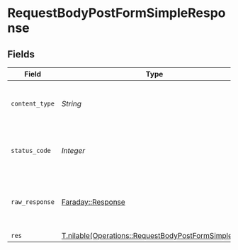 # RequestBodyPostFormSimpleResponse


## Fields

| Field                                                                                                          | Type                                                                                                           | Required                                                                                                       | Description                                                                                                    |
| -------------------------------------------------------------------------------------------------------------- | -------------------------------------------------------------------------------------------------------------- | -------------------------------------------------------------------------------------------------------------- | -------------------------------------------------------------------------------------------------------------- |
| `content_type`                                                                                                 | *String*                                                                                                       | :heavy_check_mark:                                                                                             | HTTP response content type for this operation                                                                  |
| `status_code`                                                                                                  | *Integer*                                                                                                      | :heavy_check_mark:                                                                                             | HTTP response status code for this operation                                                                   |
| `raw_response`                                                                                                 | [Faraday::Response](https://www.rubydoc.info/gems/faraday/Faraday/Response)                                    | :heavy_minus_sign:                                                                                             | Raw HTTP response; suitable for custom response parsing                                                        |
| `res`                                                                                                          | [T.nilable(Operations::RequestBodyPostFormSimpleRes)](../../models/operations/requestbodypostformsimpleres.md) | :heavy_minus_sign:                                                                                             | OK                                                                                                             |